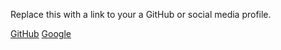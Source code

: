 Replace this with a link to your a GitHub or social media profile.

[GitHub](http://github.com)
[Google](http://google.com)
